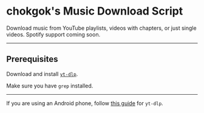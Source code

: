 # chokgok's Music Download Script

Download music from YouTube playlists, videos with chapters, or just single videos. Spotify support coming soon.

---

## Prerequisites

Download and install [`yt-dlp`](https://github.com/yt-dlp/yt-dlp).

Make sure you have `grep` installed.

---

If you are using an Android phone, follow [this guide](https://gist.github.com/cyrillkuettel/d63785cf5f4c00106ae215188c377515) for `yt-dlp`.
